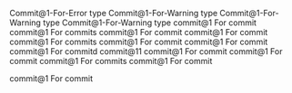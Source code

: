 Commit@1-For-Error type
Commit@1-For-Warning type
Commit@1-For-Warning type
Commit@1-For-Warning type
commit@1 For commit
commit@1 For commits
commit@1 For commit
commit@1 For commit
commit@1 For commits
commit@1 For commit
commit@1 For commit
commit@1 For commitd
commit@11
commit@1 For commit
commit@1 For commit
commit@1 For commits
commit@1 For commit

commit@1 For commit
